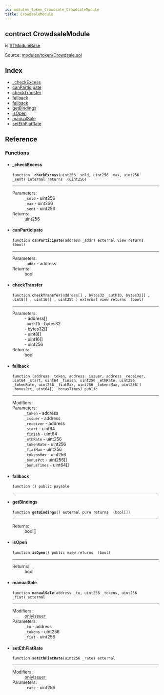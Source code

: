 ```yaml
---
id: modules_token_Crowdsale_CrowdsaleModule
title: CrowdsaleModule
---
```


<div class="contract-doc"><div class="contract"><h2 class="contract-header"><span class="contract-kind">contract</span> CrowdsaleModule</h2><p class="base-contracts"><span>is</span> <a href="modules_ModuleBase_STModuleBase.html">STModuleBase</a></p><div class="source">Source: <a href="git+https://github.com/SFT-Protocol/security-token/blob/v0.11.2/contracts/modules/token/Crowdsale.sol" target="_blank">modules/token/Crowdsale.sol</a></div></div><div class="index"><h2>Index</h2><ul><li><a href="modules_token_Crowdsale_CrowdsaleModule.html#_checkExcess">_checkExcess</a></li><li><a href="modules_token_Crowdsale_CrowdsaleModule.html#canParticipate">canParticipate</a></li><li><a href="modules_token_Crowdsale_CrowdsaleModule.html#checkTransfer">checkTransfer</a></li><li><a href="modules_token_Crowdsale_CrowdsaleModule.html#">fallback</a></li><li><a href="modules_token_Crowdsale_CrowdsaleModule.html#">fallback</a></li><li><a href="modules_token_Crowdsale_CrowdsaleModule.html#getBindings">getBindings</a></li><li><a href="modules_token_Crowdsale_CrowdsaleModule.html#isOpen">isOpen</a></li><li><a href="modules_token_Crowdsale_CrowdsaleModule.html#manualSale">manualSale</a></li><li><a href="modules_token_Crowdsale_CrowdsaleModule.html#setEthFiatRate">setEthFiatRate</a></li></ul></div><div class="reference"><h2>Reference</h2><div class="functions"><h3>Functions</h3><ul><li><div class="item function"><span id="_checkExcess" class="anchor-marker"></span><h4 class="name">_checkExcess</h4><div class="body"><code class="signature">function <strong>_checkExcess</strong><span>(uint256 _sold, uint256 _max, uint256 _sent) </span><span>internal </span><span>returns  (uint256) </span></code><hr/><dl><dt><span class="label-parameters">Parameters:</span></dt><dd><div><code>_sold</code> - uint256</div><div><code>_max</code> - uint256</div><div><code>_sent</code> - uint256</div></dd><dt><span class="label-return">Returns:</span></dt><dd>uint256</dd></dl></div></div></li><li><div class="item function"><span id="canParticipate" class="anchor-marker"></span><h4 class="name">canParticipate</h4><div class="body"><code class="signature">function <strong>canParticipate</strong><span>(address _addr) </span><span>external </span><span>view </span><span>returns  (bool) </span></code><hr/><dl><dt><span class="label-parameters">Parameters:</span></dt><dd><div><code>_addr</code> - address</div></dd><dt><span class="label-return">Returns:</span></dt><dd>bool</dd></dl></div></div></li><li><div class="item function"><span id="checkTransfer" class="anchor-marker"></span><h4 class="name">checkTransfer</h4><div class="body"><code class="signature">function <strong>checkTransfer</strong><span>(address[] , bytes32 _authID, bytes32[] , uint8[] , uint16[] , uint256 ) </span><span>external </span><span>view </span><span>returns  (bool) </span></code><hr/><dl><dt><span class="label-parameters">Parameters:</span></dt><dd><div><code></code> - address[]</div><div><code>_authID</code> - bytes32</div><div><code></code> - bytes32[]</div><div><code></code> - uint8[]</div><div><code></code> - uint16[]</div><div><code></code> - uint256</div></dd><dt><span class="label-return">Returns:</span></dt><dd>bool</dd></dl></div></div></li><li><div class="item function"><span id="fallback" class="anchor-marker"></span><h4 class="name">fallback</h4><div class="body"><code class="signature">function <strong></strong><span>(address _token, address _issuer, address _receiver, uint64 _start, uint64 _finish, uint256 _ethRate, uint256 _tokenRate, uint256 _fiatMax, uint256 _tokensMax, uint256[] _bonusPct, uint64[] _bonusTimes) </span><span>public </span></code><hr/><dl><dt><span class="label-modifiers">Modifiers:</span></dt><dd></dd><dt><span class="label-parameters">Parameters:</span></dt><dd><div><code>_token</code> - address</div><div><code>_issuer</code> - address</div><div><code>_receiver</code> - address</div><div><code>_start</code> - uint64</div><div><code>_finish</code> - uint64</div><div><code>_ethRate</code> - uint256</div><div><code>_tokenRate</code> - uint256</div><div><code>_fiatMax</code> - uint256</div><div><code>_tokensMax</code> - uint256</div><div><code>_bonusPct</code> - uint256[]</div><div><code>_bonusTimes</code> - uint64[]</div></dd></dl></div></div></li><li><div class="item function"><span id="fallback" class="anchor-marker"></span><h4 class="name">fallback</h4><div class="body"><code class="signature">function <strong></strong><span>() </span><span>public </span><span>payable </span></code><hr/></div></div></li><li><div class="item function"><span id="getBindings" class="anchor-marker"></span><h4 class="name">getBindings</h4><div class="body"><code class="signature">function <strong>getBindings</strong><span>() </span><span>external </span><span>pure </span><span>returns  (bool[]) </span></code><hr/><dl><dt><span class="label-return">Returns:</span></dt><dd>bool[]</dd></dl></div></div></li><li><div class="item function"><span id="isOpen" class="anchor-marker"></span><h4 class="name">isOpen</h4><div class="body"><code class="signature">function <strong>isOpen</strong><span>() </span><span>public </span><span>view </span><span>returns  (bool) </span></code><hr/><dl><dt><span class="label-return">Returns:</span></dt><dd>bool</dd></dl></div></div></li><li><div class="item function"><span id="manualSale" class="anchor-marker"></span><h4 class="name">manualSale</h4><div class="body"><code class="signature">function <strong>manualSale</strong><span>(address _to, uint256 _tokens, uint256 _fiat) </span><span>external </span></code><hr/><dl><dt><span class="label-modifiers">Modifiers:</span></dt><dd><a href="modules_ModuleBase_STModuleBase.html#onlyIssuer">onlyIssuer </a></dd><dt><span class="label-parameters">Parameters:</span></dt><dd><div><code>_to</code> - address</div><div><code>_tokens</code> - uint256</div><div><code>_fiat</code> - uint256</div></dd></dl></div></div></li><li><div class="item function"><span id="setEthFiatRate" class="anchor-marker"></span><h4 class="name">setEthFiatRate</h4><div class="body"><code class="signature">function <strong>setEthFiatRate</strong><span>(uint256 _rate) </span><span>external </span></code><hr/><dl><dt><span class="label-modifiers">Modifiers:</span></dt><dd><a href="modules_ModuleBase_STModuleBase.html#onlyIssuer">onlyIssuer </a></dd><dt><span class="label-parameters">Parameters:</span></dt><dd><div><code>_rate</code> - uint256</div></dd></dl></div></div></li></ul></div></div></div>
